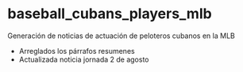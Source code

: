 # baseball_cubans_players_mlb

Generación de noticias de actuación de peloteros cubanos en la MLB
- Arreglados los párrafos resumenes
- Actualizada noticia jornada 2 de agosto
